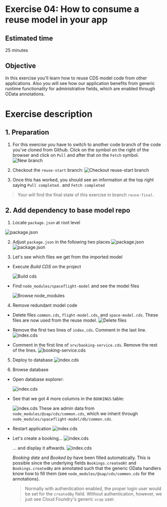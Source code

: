 # Exercise 04: How to consume a reuse model in your app

## Estimated time

25 minutes

## Objective

In this exercise you'll learn how to reuse CDS model code from other applications.  Also you will see how our application benefits from generic runtime functionality for administrative fields, which are enabled through OData annotations.

# Exercise description

## 1. Preparation
1. For this exercise you have to switch to another code branch of the code you've cloned from Github. Click on the symbol on the right of the browser and click on `Pull` and after that on the `Fetch` symbol.
![New branch](res/1.png)

2. Checkout the `reuse-start` branch:
![Checkout reuse-start branch](res/2.png)

2. Once this has worked, you should see an information at the top right saying `Pull completed.` and `Fetch completed`

> Your will find the final state of this exercise in branch `reuse-final`.


## 2. Add dependency to base model repo

1. Locate `package.json` at root level

![package.json](res/3.png)

2. Adjust `package.json` in the following two places
![package.json](res/4.png)
![package.json](res/5.png)

3. Let's see which files we get from the imported model

- Execute _Build CDS_ on the project

  ![Build cds](res/9.png)

- Find `node_modules/spaceflight-model` and see the model files

  ![Browse node_modules](res/10.png)

4. Remove redundant model code

- Delete files `common.cds`, `flight-model.cds`, and `space-model.cds`.  These files are now used from the reuse model.
  ![Delete files](res/7.png)

- Remove the first two lines of `index.cds`.  Comment in the last line.
  ![index.cds](res/6.png)

- Comment in the first line of `srv/booking-service.cds`.  Remove the rest of the lines.
  ![booking-service.cds](res/8.png)


5. Deploy to database
  ![index.cds](res/11.png)

6. Browse database
- Open database explorer:

  ![index.cds](res/12.png)

- See that we got 4 more columns in the `BOOKINGS` table:

  ![index.cds](res/13.png)
  These are admin data from `node_modules/@sap/cds/common.cds`, which we inherit through `node_modules/spaceflight-model/db/common.cds`.

- Restart application
  ![index.cds](res/14.png)

- Let's create a booking...
  ![index.cds](res/15.png)

  ... and display it aftwards.
  ![index.cds](res/16.png)

  _Booking date_ and _Booked by_ have been filled automatically.  This is possible since the underlying fields `Bookings.createdAt` and `Bookings.createdBy` are annotated such that the generic OData handlers know how to fill them (see `node_modules/@sap/cds/common.cds` for the annotations).
  > Normally with authentication enabled, the proper login user would be set for the `createdBy` field.  Without authentication, however, we just see Cloud Foundry's generic `vcap` user.
